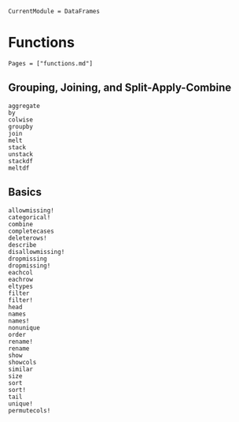 ```@meta
CurrentModule = DataFrames
```

# Functions

```@index
Pages = ["functions.md"]
```

## Grouping, Joining, and Split-Apply-Combine

```@docs
aggregate
by
colwise
groupby
join
melt
stack
unstack
stackdf
meltdf
```

## Basics

```@docs
allowmissing!
categorical!
combine
completecases
deleterows!
describe
disallowmissing!
dropmissing
dropmissing!
eachcol
eachrow
eltypes
filter
filter!
head
names
names!
nonunique
order
rename!
rename
show
showcols
similar
size
sort
sort!
tail
unique!
permutecols!
```

